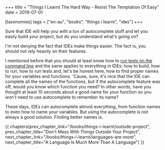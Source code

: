 +++
title = "Things I Learnt The Hard Way - Resist The Temptation Of Easy"
date = 2019-07-01

[taxonomies]
tags = ["en-au", "books", "things i learnt", "ides"]
+++

Sure that IDE will help you with a ton of autocomplete stuff and let you
easily build your project, but do you understand what's going on?

<!-- more -->

I'm not denying the fact that IDEs make things easier. The fact is, you should
not rely heavily on their features.

I mentioned before that you should at least know how to [run tests on the
command line](/books/things-i-learnt/tests-in-the-command-line) and the same
applies to everything in IDEs: how to build, how to run, how to run tests and,
let's be honest here, how to find proper names for your variables and
functions. 'Cause, sure, it's nice that the IDE can complete all the names of
the functions, but if the autocomplete feature was off, would you know which
function you need? In other words, have you thought at least 10 seconds about
a good name for your function so you _won't_ need to use autocomplete to
remember its name?

These days, IDEs can autocomplete almost everything, from function names to
even how to name your variables. But using the autocomplete is not always a
good solution. Finding better names is.

{{ chapters(prev_chapter_link="/books/things-i-learnt/outside-project", prev_chapter_title="Don't Mess With Things Outside Your Project", next_chapter_link="/books/things-i-learnt/languages-are-more", next_chapter_title="A Language Is Much More Than A Language") }}
